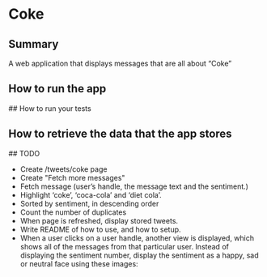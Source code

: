 
# Coke

## Summary

A web application that displays messages that are all about “Coke”

## How to run the app


## How to run your tests


## How to retrieve the data that the app stores

## TODO

- Create /tweets/coke page
- Create "Fetch more messages"
- Fetch message (user’s handle, the message text and the sentiment.)
- Highlight ‘coke’, ‘coca-cola’ and ‘diet cola’.
- Sorted by sentiment, in descending order
- Count the number of duplicates
- When page is refreshed, display stored tweets.
- Write README of how to use, and how to setup.
- When a user clicks on a user handle, another view is displayed, which shows all of the messages from that particular user.
Instead of displaying the sentiment number, display the sentiment as a happy, sad or neutral face using these images:
